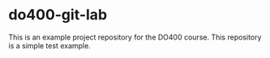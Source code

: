 # do400-git-lab

This is an example project repository for the DO400 course.
This repository is a simple test example.
